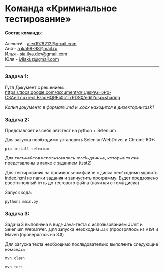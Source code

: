 # Команда «Криминальное тестирование»  

#### Состав команды:  

Алексей - alex1976212@gmail.com  
Аня - anka98-98@mail.ru  
Илья - sia.ilya.dev@gmail.com  
Юля - jyliakuz@gmail.com   

---

### Задача 1:
Гугл Документ с решением: https://docs.google.com/document/d/1CjisPjGH6Po-C3AerLcuxrecLBsaoHQREb0c1TrRDSQ/edit?usp=sharing  

_Копия документа в формате .md и .docx находится в директории task1_

### Задача 2:
Представляет из себя автотест на python + Selenium

Для запуска необходимо установить SeleniumWebDriver и Chrome 60+:

```shell
pip install selenium
```

Для тест-кейсов использовались mock-данные, которые также представлены в папке с заданием (test2)

Для тестирования на произвольном файле с диска необходимо удалить index.html из папки задания
и запиустить программу. Будет предложено ввести полный путь до тестового файла (начиная с тома диска)

Запуск кода:

```shell
python3 main.py
```

### Задача 3:

Задача 3 выполнена в виде Java-теста с использованием JUnit и Selenium WebDriver.
Для запуска необходим JDK (просерялось на v19) и Maven (проверялось на 3.8)  

Для запуска теста необходимо последовательно выполнить следующие команды:

```shell
mvn clean
```
```shell
mvn test
```